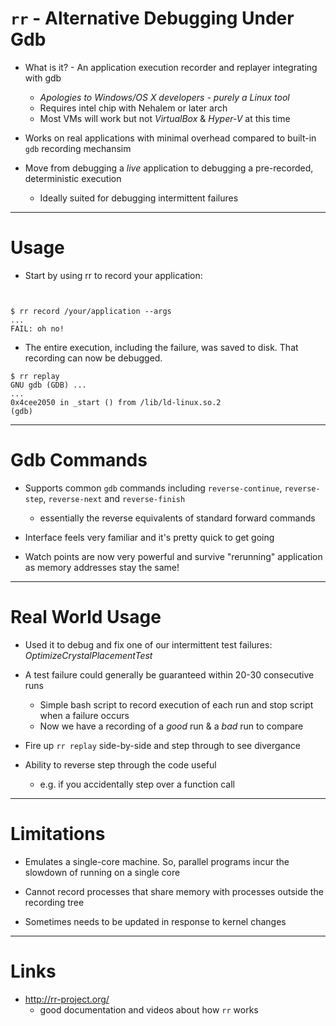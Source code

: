 # `rr` - Alternative Debugging Under Gdb

* What is it? - An application execution recorder and replayer integrating with gdb
  * *Apologies to Windows/OS X developers - purely a Linux  tool*
  * Requires intel chip with Nehalem or later arch
  * Most VMs will work but not *VirtualBox* & *Hyper-V* at this time

* Works on real applications with minimal overhead compared to built-in `gdb` recording mechansim

* Move from debugging a *live* application to debugging a pre-recorded, deterministic execution
  * Ideally suited for debugging intermittent failures

---

# Usage

* Start by using rr to record your application:

```


$ rr record /your/application --args
...
FAIL: oh no!
```

* The entire execution, including the failure, was saved to disk. That recording can now be debugged.

```
$ rr replay
GNU gdb (GDB) ...
...
0x4cee2050 in _start () from /lib/ld-linux.so.2
(gdb)
```

---

# Gdb Commands

* Supports common `gdb` commands including  `reverse-continue`, `reverse-step`, `reverse-next` and `reverse-finish`
  * essentially the reverse equivalents of standard forward commands

* Interface feels very familiar and it's pretty quick to get going

* Watch points are now very powerful and survive "rerunning" application as memory addresses stay the same!

---


# Real World Usage

* Used it to debug and fix one of our intermittent test failures: *OptimizeCrystalPlacementTest*

* A test failure could generally be guaranteed within 20-30 consecutive runs
  * Simple bash script to record execution of each run and stop script when a failure occurs
  * Now we have a recording of a *good* run & a *bad* run to compare

* Fire up `rr replay` side-by-side and step through to see divergance

* Ability to reverse step through the code useful
  * e.g. if you accidentally step over a function call

---

# Limitations

* Emulates a single-core machine. So, parallel programs incur the slowdown of running on a single core

* Cannot record processes that share memory with processes outside the recording tree

* Sometimes needs to be updated in response to kernel changes

---


# Links

* http://rr-project.org/
  * good documentation and videos about how `rr` works
